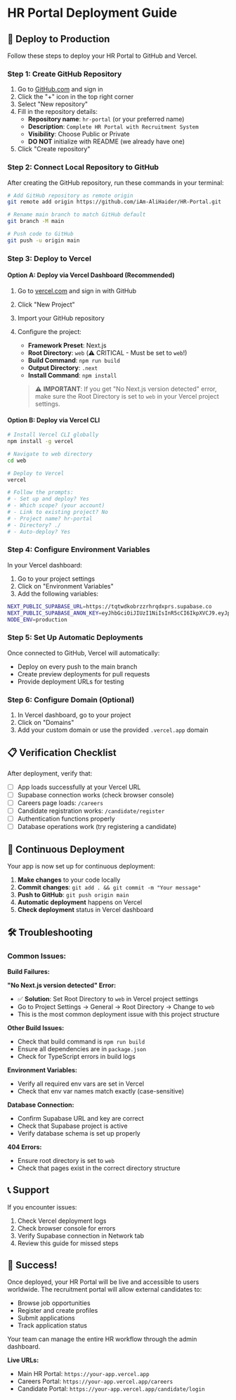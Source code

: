 # HR Portal Deployment Guide

## 🚀 Deploy to Production

Follow these steps to deploy your HR Portal to GitHub and Vercel.

### Step 1: Create GitHub Repository

1. Go to [GitHub.com](https://github.com) and sign in
2. Click the "+" icon in the top right corner
3. Select "New repository"
4. Fill in the repository details:
   - **Repository name**: `hr-portal` (or your preferred name)
   - **Description**: `Complete HR Portal with Recruitment System`
   - **Visibility**: Choose Public or Private
   - **DO NOT** initialize with README (we already have one)
5. Click "Create repository"

### Step 2: Connect Local Repository to GitHub

After creating the GitHub repository, run these commands in your terminal:

```bash
# Add GitHub repository as remote origin
git remote add origin https://github.com/iAm-AliHaider/HR-Portal.git

# Rename main branch to match GitHub default
git branch -M main

# Push code to GitHub
git push -u origin main
```

### Step 3: Deploy to Vercel

#### Option A: Deploy via Vercel Dashboard (Recommended)

1. Go to [vercel.com](https://vercel.com) and sign in with GitHub
2. Click "New Project"
3. Import your GitHub repository
4. Configure the project:
   - **Framework Preset**: Next.js
   - **Root Directory**: `web` (⚠️ CRITICAL - Must be set to `web`!)
   - **Build Command**: `npm run build`
   - **Output Directory**: `.next`
   - **Install Command**: `npm install`

   > ⚠️ **IMPORTANT**: If you get "No Next.js version detected" error, make sure the Root Directory is set to `web` in your Vercel project settings.

#### Option B: Deploy via Vercel CLI

```bash
# Install Vercel CLI globally
npm install -g vercel

# Navigate to web directory
cd web

# Deploy to Vercel
vercel

# Follow the prompts:
# - Set up and deploy? Yes
# - Which scope? (your account)
# - Link to existing project? No
# - Project name? hr-portal
# - Directory? ./
# - Auto-deploy? Yes
```

### Step 4: Configure Environment Variables

In your Vercel dashboard:

1. Go to your project settings
2. Click on "Environment Variables"
3. Add the following variables:

```bash
NEXT_PUBLIC_SUPABASE_URL=https://tqtwdkobrzzrhrqdxprs.supabase.co
NEXT_PUBLIC_SUPABASE_ANON_KEY=eyJhbGciOiJIUzI1NiIsInR5cCI6IkpXVCJ9.eyJpc3MiOiJzdXBhYmFzZSIsInJlZiI6InRxdHdka29icnp6cmhycWR4cHJzIiwicm9sZSI6ImFub24iLCJpYXQiOjE3NDgyOTU0MTgsImV4cCI6MjA2Mzg3MTQxOH0.xM1V6pUAOIrALa8E1o8Ma8j7csavI2kPjIfS6RPu15s
NODE_ENV=production
```

### Step 5: Set Up Automatic Deployments

Once connected to GitHub, Vercel will automatically:
- Deploy on every push to the main branch
- Create preview deployments for pull requests
- Provide deployment URLs for testing

### Step 6: Configure Domain (Optional)

1. In Vercel dashboard, go to your project
2. Click on "Domains"
3. Add your custom domain or use the provided `.vercel.app` domain

## 📋 Verification Checklist

After deployment, verify that:

- [ ] App loads successfully at your Vercel URL
- [ ] Supabase connection works (check browser console)
- [ ] Careers page loads: `/careers`
- [ ] Candidate registration works: `/candidate/register`
- [ ] Authentication functions properly
- [ ] Database operations work (try registering a candidate)

## 🔄 Continuous Deployment

Your app is now set up for continuous deployment:

1. **Make changes** to your code locally
2. **Commit changes**: `git add . && git commit -m "Your message"`
3. **Push to GitHub**: `git push origin main`
4. **Automatic deployment** happens on Vercel
5. **Check deployment** status in Vercel dashboard

## 🛠️ Troubleshooting

### Common Issues:

**Build Failures:**

**"No Next.js version detected" Error:**
- ✅ **Solution**: Set Root Directory to `web` in Vercel project settings
- Go to Project Settings → General → Root Directory → Change to `web`
- This is the most common deployment issue with this project structure

**Other Build Issues:**
- Check that build command is `npm run build`
- Ensure all dependencies are in `package.json`
- Check for TypeScript errors in build logs

**Environment Variables:**
- Verify all required env vars are set in Vercel
- Check that env var names match exactly (case-sensitive)

**Database Connection:**
- Confirm Supabase URL and key are correct
- Check that Supabase project is active
- Verify database schema is set up properly

**404 Errors:**
- Ensure root directory is set to `web`
- Check that pages exist in the correct directory structure

## 📞 Support

If you encounter issues:
1. Check Vercel deployment logs
2. Check browser console for errors
3. Verify Supabase connection in Network tab
4. Review this guide for missed steps

## 🎉 Success!

Once deployed, your HR Portal will be live and accessible to users worldwide. The recruitment portal will allow external candidates to:

- Browse job opportunities
- Register and create profiles
- Submit applications
- Track application status

Your team can manage the entire HR workflow through the admin dashboard.

**Live URLs:**
- Main HR Portal: `https://your-app.vercel.app`
- Careers Portal: `https://your-app.vercel.app/careers`
- Candidate Portal: `https://your-app.vercel.app/candidate/login` 